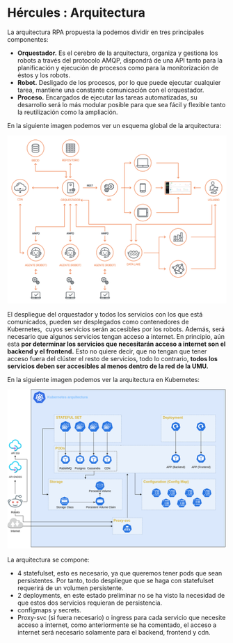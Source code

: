 # Hércules : Arquitectura



La arquitectura RPA propuesta la podemos dividir en tres principales componentes:

* **Orquestador.** Es el cerebro de la arquitectura, organiza y gestiona los robots a través del protocolo AMQP, dispondrá de una API tanto para la planificación y ejecución de procesos como para la monitorización de éstos y los robots.
* **Robot.** Desligado de los procesos, por lo que puede ejecutar cualquier tarea, mantiene una constante comunicación con el orquestador.
* **Proceso.** Encargados de ejecutar las tareas automatizadas, su desarrollo será lo más modular posible para que sea fácil y flexible tanto la reutilización como la ampliación.

En la siguiente imagen podemos ver un esquema global de la arquitectura:

![](/attachments/598147593/598148252.png)

  
  


El despliegue del orquestador y todos los servicios con los que está comunicados, pueden ser desplegados como contenedores de Kubernetes,  cuyos servicios serán accesibles por los robots. Además, será necesario que algunos servicios tengan acceso a internet. En principio, aún esta **por determinar los servicios que necesitarán acceso a internet son el backend y el frontend.** Esto no quiere decir, que no tengan que tener acceso fuera del clúster el resto de servicios, todo lo contrario, **todos los servicios deben ser accesibles al menos dentro de la red de la UMU.**

En la siguiente imagen podemos ver la arquitectura en Kubernetes:

![](/attachments/598147593/604635193.png)

  


La arquitectura se compone:

* 4 statefulset, esto es necesario, ya que queremos tener pods que sean persistentes. Por tanto, todo despliegue que se haga con statefulset requerirá de un volumen persistente.
* 2 deployments, en este estado preliminar no se ha visto la necesidad de que estos dos servicios requieran de persistencia.
* configmaps y secrets.
* Proxy\-svc (si fuera necesario) o ingress para cada servicio que necesite acceso a internet, como anteriormente se ha comentado, el acceso a internet será necesario solamente para el backend, frontend y cdn.





